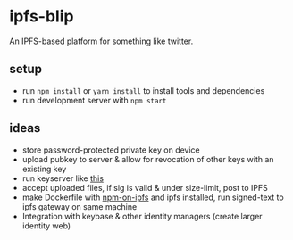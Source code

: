 # ipfs-blip

An IPFS-based platform for something like twitter.


## setup
* run `npm install` or `yarn install` to install tools and dependencies
* run development server with `npm start`

## ideas

* store password-protected private key on device
* upload pubkey to server & allow for revocation of other keys with an existing key
* run keyserver like [this](https://github.com/mailvelope/keyserver)
* accept uploaded files, if sig is valid & under size-limit, post to IPFS
* make Dockerfile with [npm-on-ipfs](https://github.com/diasdavid/npm-on-ipfs) and ipfs installed, run signed-text to ipfs gateway on same machine
* Integration with keybase & other identity managers (create larger identity web)
